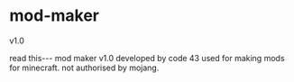 # mod-maker
v1.0



read this---
mod maker v1.0 developed by code 43 
used for making mods for minecraft.
not authorised by mojang.
